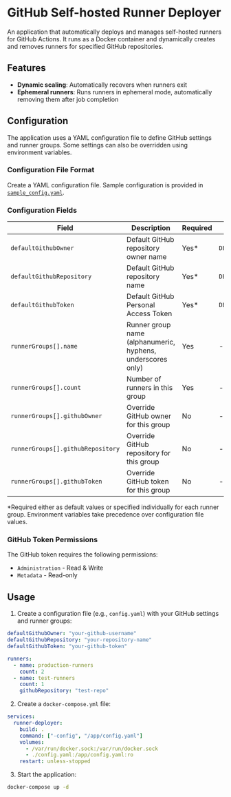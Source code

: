 # GitHub Self-hosted Runner Deployer

An application that automatically deploys and manages self-hosted runners for GitHub Actions. It runs as a Docker container and dynamically creates and removes runners for specified GitHub repositories.

## Features

- **Dynamic scaling**: Automatically recovers when runners exit
- **Ephemeral runners**: Runs runners in ephemeral mode, automatically removing them after job completion

## Configuration

The application uses a YAML configuration file to define GitHub settings and runner groups.
Some settings can also be overridden using environment variables.

### Configuration File Format

Create a YAML configuration file.
Sample configuration is provided in [`sample_config.yaml`](./sample_config.yaml).

### Configuration Fields

| Field | Description | Required | Environment Variable | Example |
|-------|-------------|----------|---------------------|---------|
| `defaultGithubOwner` | Default GitHub repository owner name | Yes* | `DEFAULT_GITHUB_OWNER` | `Kotaro7750` |
| `defaultGithubRepository` | Default GitHub repository name | Yes* | `DEFAULT_GITHUB_REPOSITORY` | `my-repo` |
| `defaultGithubToken` | Default GitHub Personal Access Token | Yes* | `DEFAULT_GITHUB_TOKEN` | `ghp_xxxxxxxxxxxx` |
| `runnerGroups[].name` | Runner group name (alphanumeric, hyphens, underscores only) | Yes | - | `production-runners` |
| `runnerGroups[].count` | Number of runners in this group | Yes | - | `3` |
| `runnerGroups[].githubOwner` | Override GitHub owner for this group | No | - | `different-owner` |
| `runnerGroups[].githubRepository` | Override GitHub repository for this group | No | - | `different-repo` |
| `runnerGroups[].githubToken` | Override GitHub token for this group | No | - | `ghp_yyyyyyyy` |

*Required either as default values or specified individually for each runner group.
Environment variables take precedence over configuration file values.

### GitHub Token Permissions

The GitHub token requires the following permissions:
- `Administration` - Read & Write
- `Metadata` - Read-only

## Usage

1. Create a configuration file (e.g., `config.yaml`) with your GitHub settings and runner groups:

```yaml
defaultGithubOwner: "your-github-username"
defaultGithubRepository: "your-repository-name"
defaultGithubToken: "your-github-token"

runners:
  - name: production-runners
    count: 2
  - name: test-runners
    count: 1
    githubRepository: "test-repo"
```

2. Create a `docker-compose.yml` file:

```yaml
services:
  runner-deployer:
    build: .
    command: ["-config", "/app/config.yaml"]
    volumes:
      - /var/run/docker.sock:/var/run/docker.sock
      - ./config.yaml:/app/config.yaml:ro
    restart: unless-stopped
```

3. Start the application:

```bash
docker-compose up -d
```
